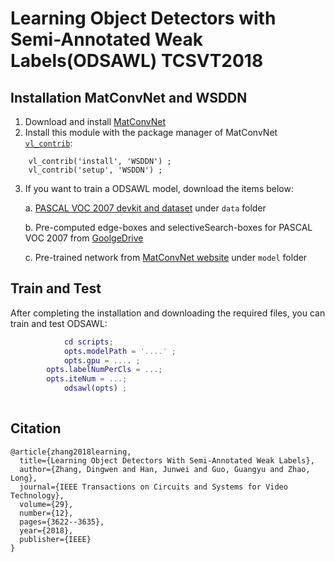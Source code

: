 # Learning Object Detectors with Semi-Annotated Weak Labels(ODSAWL) TCSVT2018


## Installation MatConvNet and WSDDN
1. Download and install [MatConvNet](http://www.vlfeat.org/matconvnet/install/)
2. Install this module with the package manager of MatConvNet [`vl_contrib`](http://www.vlfeat.org/matconvnet/mfiles/vl_contrib/#notes):

```
    vl_contrib('install', 'WSDDN') ;
    vl_contrib('setup', 'WSDDN') ;
```

3. If you want to train a ODSAWL model, download the items below:

    a.  [PASCAL VOC 2007 devkit and dataset](http://host.robots.ox.ac.uk/pascal/VOC/) under `data` folder

    b.  Pre-computed edge-boxes and selectiveSearch-boxes for PASCAL VOC 2007 from [GoolgeDrive](https://drive.google.com/drive/folders/1WXxErFMjZ013xpSfjQWJMVZYt5dpYbNB?usp=sharing)
    
    c. Pre-trained network from [MatConvNet website](http://www.vlfeat.org/matconvnet/models) under `model` folder

## Train and Test

After completing the installation and downloading the required files, you can train and test ODSAWL:

```matlab
            cd scripts;
            opts.modelPath = '....' ;
            opts.gpu = .... ;
	    opts.labelNumPerCls = ...;
	    opts.iteNum = ...;
            odsawl(opts) ;
                        
```

## Citation
```
@article{zhang2018learning,
  title={Learning Object Detectors With Semi-Annotated Weak Labels},
  author={Zhang, Dingwen and Han, Junwei and Guo, Guangyu and Zhao, Long},
  journal={IEEE Transactions on Circuits and Systems for Video Technology},
  volume={29},
  number={12},
  pages={3622--3635},
  year={2018},
  publisher={IEEE}
}
```
